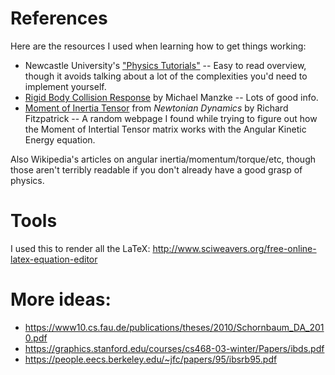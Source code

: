 # References #

Here are the resources I used when learning how to get things working:

* Newcastle University's ["Physics Tutorials"](https://research.ncl.ac.uk/game/mastersdegree/gametechnologies/physicstutorials/5collisionresponse/) -- Easy to read overview, though it avoids talking about a lot of the complexities you'd need to implement yourself.
* [Rigid Body Collision Response](https://www.scss.tcd.ie/~manzkem/CS7057/cs7057-1516-09-CollisionResponse-mm.pdf) by Michael Manzke -- Lots of good info.
* [Moment of Inertia Tensor](http://farside.ph.utexas.edu/teaching/336k/Newtonhtml/node64.html) from _Newtonian Dynamics_ by Richard Fitzpatrick -- A random webpage I found while trying to figure out how the Moment of Intertial Tensor matrix works with the Angular Kinetic Energy equation.

Also Wikipedia's articles on angular inertia/momentum/torque/etc, though those aren't terribly readable if you don't already have a good grasp of physics.

# Tools #

I used this to render all the LaTeX: http://www.sciweavers.org/free-online-latex-equation-editor

# More ideas: #

* https://www10.cs.fau.de/publications/theses/2010/Schornbaum_DA_2010.pdf
* https://graphics.stanford.edu/courses/cs468-03-winter/Papers/ibds.pdf
* https://people.eecs.berkeley.edu/~jfc/papers/95/ibsrb95.pdf
